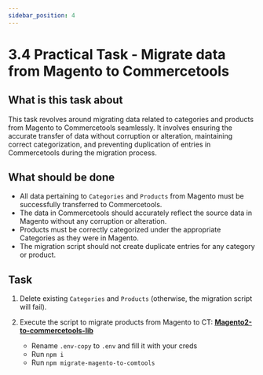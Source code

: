```yaml
---
sidebar_position: 4
---
```


# 3.4 Practical Task - Migrate data from Magento to Commercetools

## What is this task about

This task revolves around migrating data related to categories and products from Magento to Commercetools seamlessly. It involves ensuring the accurate transfer of data without corruption or alteration, maintaining correct categorization, and preventing duplication of entries in Commercetools during the migration process.


## What should be done

- All data pertaining to `Categories` and `Products` from Magento must be successfully transferred to Commercetools.
- The data in Commercetools should accurately reflect the source data in Magento without any corruption or alteration.
- Products must be correctly categorized under the appropriate Categories as they were in Magento.
- The migration script should not create duplicate entries for any category or product.


## Task

1. Delete existing `Categories` and `Products` (otherwise, the migration script will fail).

2. Execute the script to migrate products from Magento to CT: **[Magento2-to-commercetools-lib](https://git.epam.com/Anton_Zhirkov/magento2-to-commercetools-lib)**

   - Rename `.env-copy` to `.env` and fill it with your creds
   - Run `npm i`
   - Run `npm migrate-magento-to-comtools`
